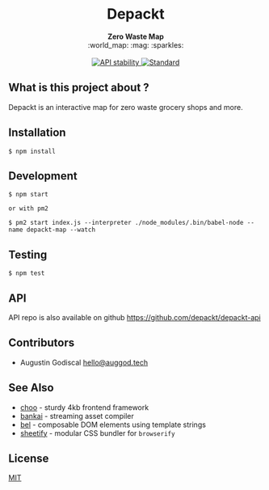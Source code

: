 <h1 align="center">Depackt</h1>

<div align="center">
  <strong>Zero Waste Map</strong>
</div>

<div align="center">
  :world_map: :mag: :sparkles:
</div>

<br />

<div align="center">
  <!-- Stability -->
  <a href="https://nodejs.org/api/documentation.html#documentation_stability_index">
    <img src="https://img.shields.io/badge/stability-experimental-orange.svg?style=flat-square"
      alt="API stability" />
  </a>
  <!-- Standard -->
  <a href="https://standardjs.com">
    <img src="https://img.shields.io/badge/code%20style-standard-brightgreen.svg?style=flat-square"
      alt="Standard" />
  </a>
</div>

## What is this project about ?

Depackt is an interactive map for zero waste grocery shops and more.

## Installation

    $ npm install

## Development

    $ npm start

    or with pm2

    $ pm2 start index.js --interpreter ./node_modules/.bin/babel-node --name depackt-map --watch

## Testing

    $ npm test

## API

API repo is also available on github <https://github.com/depackt/depackt-api>

## Contributors

- Augustin Godiscal <hello@auggod.tech>

## See Also
- [choo](https://github.com/choojs/choo) - sturdy 4kb frontend framework
- [bankai](https://github.com/yoshuawuyts/bankai) - streaming asset compiler
- [bel](https://github.com/shama/bel) - composable DOM elements using template
  strings
- [sheetify](https://github.com/stackcss/sheetify) - modular CSS bundler for
  `browserify`

## License
[MIT](https://tldrlegal.com/license/mit-license)
